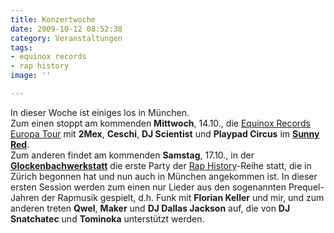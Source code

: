 ```yaml
---
title: Konzertwoche
date: 2009-10-12 08:52:38
category: Veranstaltungen
tags:
- equinox records
- rap history
image: ''

---
```


In dieser Woche ist einiges los in München.  
Zum einen stoppt am kommenden **Mittwoch**, 14.10., die [Equinox Records Europa Tour](http://www.misantropolis.de/2009/08/equinox-europa-tour-2009/) mit **2Mex**, **Ceschi**, **DJ Scientist** und **Playpad Circus** im [**Sunny Red**](http://www.feierwerk.de/locations/sunny-red.html).  
Zum anderen findet am kommenden **Samstag**, 17.10., in der [**Glockenbachwerkstatt**](http://www.glockenbachwerkstatt.de/) die erste Party der [Rap History](http://raphistory.net/)-Reihe statt, die in Zürich begonnen hat und nun auch in München angekommen ist. In dieser ersten Session werden zum einen nur Lieder aus den sogenannten Prequel-Jahren der Rapmusik gespielt, d.h. Funk mit **Florian Keller** und mir, und zum anderen treten **Qwel**, **Maker** und **DJ Dallas Jackson** auf, die von **DJ Snatchatec** und **Tominoka** unterstützt werden.
